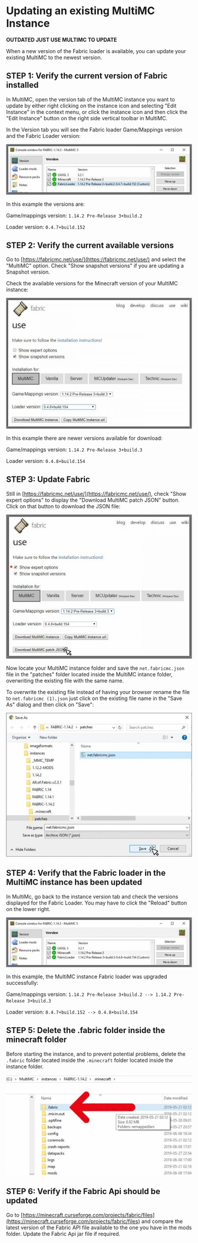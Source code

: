 # Updating an existing MultiMC Instance

**OUTDATED JUST USE MULTIMC TO UPDATE**

When a new version of the Fabric loader is available, you can update your existing MultiMC to the newest version.

## STEP 1: Verify the current version of Fabric installed

In MultiMC, open the version tab of the MultiMC instance you want to update by either right clicking on the instance icon and selecting "Edit Instance" in the context menu, or click the instance icon and then click the "Edit Instance" button on the right side vertical toolbar in MultiMC.

In the Version tab you will see the Fabric loader Game/Mappings version and the Fabric Loader version:

![](../.gitbook/assets/update_fabric_using_multimc_01.jpg)

In this example the versions are:

Game/mappings version: `1.14.2 Pre-Release 3+build.2`

Loader version: `0.4.7+build.152`

## STEP 2: Verify the current available versions

Go to [https://fabricmc.net/use/](https://fabricmc.net/use/) and select the "MultiMC" option. Check "Show snapshot versions" if you are updating a Snapshot version.

Check the available versions for the Minecraft version of your MultiMC instance:

![](../.gitbook/assets/update_fabric_using_multimc_02%20%282%29.jpg)

In this example there are newer versions available for download:

Game/mappings version: `1.14.2 Pre-Release 3+build.3`

Loader version: `0.4.8+build.154`

## STEP 3: Update Fabric

Still in [https://fabricmc.net/use/](https://fabricmc.net/use/), check "Show expert options" to display the "Download MultiMC patch JSON" button. Click on that button to download the JSON file:

![](../.gitbook/assets/update_fabric_using_multimc_03%20%282%29.jpg)

Now locate your MultiMC instance folder and save the `net.fabricmc.json` file in the "patches" folder located inside the MultiMC intance folder, overwriting the existing file with the same name.

To overwrite the existing file instead of having your browser rename the file to `net.fabricmc (1).json` just click on the existing file name in the "Save As" dialog and then click on "Save":

![](../.gitbook/assets/update_fabric_using_multimc_04.jpg)

## STEP 4: Verify that the Fabric loader in the MultiMC instance has been updated

In MultiMc, go back to the instance version tab and check the versions displayed for the Fabric Loader. You may have to click the "Reload" button on the lower right.

![](../.gitbook/assets/update_fabric_using_multimc_05%20%281%29.jpg)

In this example, the MultiMC instance Fabric loader was upgraded successfully:

Game/mappings version: `1.14.2 Pre-Release 3+build.2 --> 1.14.2 Pre-Release 3+build.3`

Loader version: `0.4.7+build.152 --> 0.4.8+build.154`

## STEP 5: Delete the .fabric folder inside the minecraft folder

Before starting the instance, and to prevent potential problems, delete the `.fabric` folder located inside the `.minecraft` folder located inside the instance folder.

![](../.gitbook/assets/update_fabric_using_multimc_06%20%282%29.jpg)

## STEP 6: Verify if the Fabric Api should be updated

Go to [https://minecraft.curseforge.com/projects/fabric/files](https://minecraft.curseforge.com/projects/fabric/files) and compare the latest version of the Fabric API file available to the one you have in the mods folder. Update the Fabric Api jar file if required.

